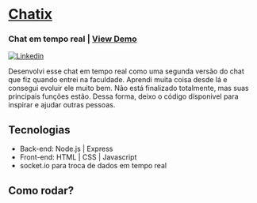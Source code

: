 <br />
<a href="https://chatix.com.br">
  <h1>Chatix</h1>
</a>
<h3>Chat em tempo real | <a href="https://chatix.com.br">View Demo</a></h3>
<a href="https://www.linkedin.com/in/rafael-pignataro/"><img alt="Linkedin" src="https://img.shields.io/badge/-Linkedin-blue" /></a>
</p>

Desenvolvi esse chat em tempo real como uma segunda versão do chat que fiz quando entrei na faculdade. Aprendi muita coisa desde lá e consegui evoluir ele muito bem. Não está finalizado totalmente, mas suas principais funções estão. Dessa forma, deixo o código dísponivel para inspirar e ajudar outras pessoas.

## Tecnologias
- Back-end: Node.js | Express
- Front-end: HTML | CSS | Javascript
- socket.io para troca de dados em tempo real

## Como rodar?
